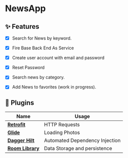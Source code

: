 # NewsApp






## ✨ Features
- [x] Search for News by keyword.
- [x] Fire Base Back End As Service
- [x] Create user account with email and password
- [x] Reset Password 
- [x] Search news by category.
- [x] Add News to favorites (work in progress).








## 🔌 Plugins

| Name                                                    | Usage                                               |
| ------------------------------------------------------- | --------------------------------------------------- |
| [**Retrofit**](https://square.github.io/retrofit/)      | HTTP Requests                                       |
| [**Glide**](https://bumptech.github.io/glide/)          | Loading Photos                                      |
| [**Dagger Hilt**](https://developer.android.com/training/dependency-injection/hilt-android/)| Automated Dependency Injection                |
| [**Room Library**](https://developer.android.com/jetpack/androidx/releases/room)| Data Storage and persistence|
